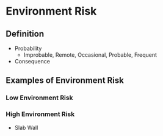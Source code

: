 # Environment Risk

## Definition

- Probability
    - Improbable, Remote, Occasional, Probable, Frequent
- Consequence



## Examples of Environment Risk


### Low Environment Risk



### High Environment Risk
- Slab Wall
